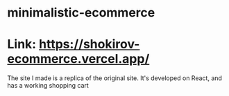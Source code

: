 # minimalistic-ecommerce
# Link: https://shokirov-ecommerce.vercel.app/
The site I made is a replica of the original site. It's developed on React, and has a working shopping cart
